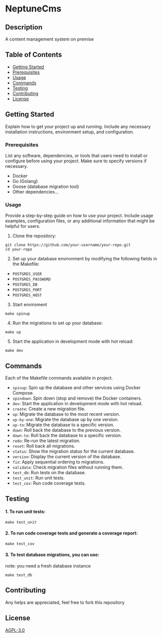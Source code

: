 # NeptuneCms

## Description
A content management system on premise

## Table of Contents
- [Getting Started](#getting-started)
- [Prerequisites](#prerequisites)
- [Usage](#usage)
- [Commands](#commands)
- [Testing](#testing)
- [Contributing](#contributing)
- [License](#license)

## Getting Started
Explain how to get your project up and running. Include any necessary installation instructions, environment setup, and configuration.

### Prerequisites
List any software, dependencies, or tools that users need to install or configure before using your project. Make sure to specify versions if necessary.

- Docker
- Go (Golang)
- Goose (database migration tool)
- Other dependencies...

### Usage
Provide a step-by-step guide on how to use your project. Include usage examples, configuration files, or any additional information that might be helpful for users.

1. Clone the repository:
```shell
git clone https://github.com/your-username/your-repo.git
cd your-repo
```
2. Set up your database environment by modifying the following fields in the Makefile:

* `POSTGRES_USER`
* `POSTGRES_PASSWORD`
* `POSTGRES_DB`
* `POSTGRES_PORT`
* `POSTGRES_HOST`   



3. Start enviroment

```shell
make spinup
```

4. Run the migrations to set up your database:
```shell
make up
```

5. Start the application in development mode with hot reload:
```shell
make dev
```

## Commands

Each of the Makefile commands available in project.

* `spinup`: Spin up the database and other services using Docker Compose.
* `spindown`: Spin down (stop and remove) the Docker containers.
* `dev`: Start the application in development mode with hot reload.
* `create`: Create a new migration file.
* `up`: Migrate the database to the most recent version.
* `up-by-one`: Migrate the database up by one version.
* `up-to`: Migrate the database to a specific version.
* `down`: Roll back the database to the previous version.
* `down-to`: Roll back the database to a specific version.
* `redo`: Re-run the latest migration.
* `reset`: Roll back all migrations.
* `status`: Show the migration status for the current database.
* `version`: Display the current version of the database.
* `fix`: Apply sequential ordering to migrations.
* `validate`: Check migration files without running them.
* `test_db`: Run tests on the database.
* `test_unit`: Run unit tests.
* `test_cov`: Run code coverage tests.


## Testing

#### 1. To run unit tests:
```shell
make test_unit
```


#### 2. To run code coverage tests and generate a coverage report:
```shell
make test_cov
```

#### 3. To test database migrations, you can use:

note: you need a fresh database instance
```shell
make test_db
```
## Contributing
Any helps are appreciated, feel free to fork this repository
## License

[AGPL-3.0](LICENSE)